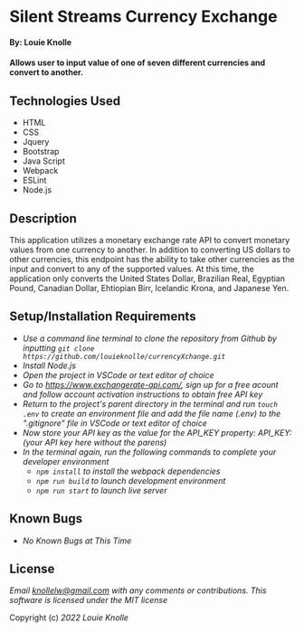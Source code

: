 # Silent Streams Currency Exchange

#### By: Louie Knolle

#### Allows user to input value of one of seven different currencies and convert to another.

## Technologies Used

* HTML
* CSS 
* Jquery
* Bootstrap
* Java Script
* Webpack
* ESLint
* Node.js


## Description 

This application utilizes a monetary exchange rate API to convert monetary values from one currency to another. In addition to converting US dollars to other currencies, this endpoint has the ability to take other currencies as the input and convert to any of the supported values.  At this time, the application only converts the United States Dollar, Brazilian Real, Egyptian Pound, Canadian Dollar, Ehtiopian Birr, Icelandic Krona, and Japanese Yen. 

## Setup/Installation Requirements

* _Use a command line terminal to clone the repository from Github by inputting ```git clone https://github.com/louieknolle/currencyXchange.git```_
* _Install Node.js_
* _Open the project in VSCode or text editor of choice_
* _Go to https://www.exchangerate-api.com/, sign up for a free acount and follow account activation instructions to obtain free API key_
* _Return to the project's parent directory in the terminal and run ```touch .env``` to create an environment file and add the file name (.env) to the ".gitignore" file in VSCode or text editor of choice_
* _Now store your API key as the value for the API_KEY property: API_KEY:(your API key here without the parens)_
* _In the terminal again, run the following commands to complete your developer environment_
  * _```npm install``` to install the webpack dependencies_
  * _```npm run build``` to launch development environment_
  * _```npm run start``` to launch live server_


## Known Bugs

* _No Known Bugs at This Time_


## License

_Email knollelw@gmail.com with any comments or contributions. This software is licensed under the MIT license_

Copyright (c) _2022_ _Louie Knolle_